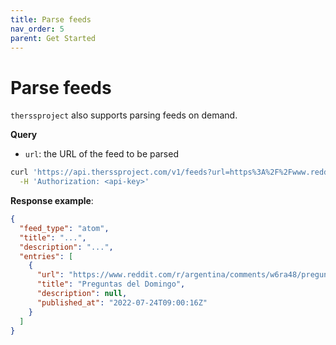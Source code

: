 ```yaml
---
title: Parse feeds
nav_order: 5
parent: Get Started
---
```


# Parse feeds


`therssproject` also supports parsing feeds on demand.

**Query**

- `url`: the URL of the feed to be parsed

```bash
curl 'https://api.therssproject.com/v1/feeds?url=https%3A%2F%2Fwww.reddit.com%2Fr%2Fargentina%2F.rss' \
  -H 'Authorization: <api-key>'
```

**Response example**:

```json
{
  "feed_type": "atom",
  "title": "...",
  "description": "...",
  "entries": [
    {
      "url": "https://www.reddit.com/r/argentina/comments/w6ra48/preguntas_del_domingo/",
      "title": "Preguntas del Domingo",
      "description": null,
      "published_at": "2022-07-24T09:00:16Z"
    }
  ]
}
```
